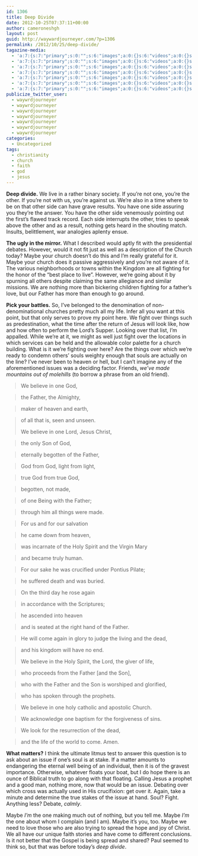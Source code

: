 ```yaml
---
id: 1306
title: Deep Divide
date: 2012-10-25T07:37:11+00:00
author: cameroneshgh
layout: post
guid: http://waywardjourneyer.com/?p=1306
permalink: /2012/10/25/deep-divide/
tagazine-media:
  - 'a:7:{s:7:"primary";s:0:"";s:6:"images";a:0:{}s:6:"videos";a:0:{}s:11:"image_count";i:0;s:6:"author";s:8:"19879429";s:7:"blog_id";s:8:"19280981";s:9:"mod_stamp";s:19:"2012-10-25 11:37:11";}'
  - 'a:7:{s:7:"primary";s:0:"";s:6:"images";a:0:{}s:6:"videos";a:0:{}s:11:"image_count";i:0;s:6:"author";s:8:"19879429";s:7:"blog_id";s:8:"19280981";s:9:"mod_stamp";s:19:"2012-10-25 11:37:11";}'
  - 'a:7:{s:7:"primary";s:0:"";s:6:"images";a:0:{}s:6:"videos";a:0:{}s:11:"image_count";i:0;s:6:"author";s:8:"19879429";s:7:"blog_id";s:8:"19280981";s:9:"mod_stamp";s:19:"2012-10-25 11:37:11";}'
  - 'a:7:{s:7:"primary";s:0:"";s:6:"images";a:0:{}s:6:"videos";a:0:{}s:11:"image_count";i:0;s:6:"author";s:8:"19879429";s:7:"blog_id";s:8:"19280981";s:9:"mod_stamp";s:19:"2012-10-25 11:37:11";}'
  - 'a:7:{s:7:"primary";s:0:"";s:6:"images";a:0:{}s:6:"videos";a:0:{}s:11:"image_count";i:0;s:6:"author";s:8:"19879429";s:7:"blog_id";s:8:"19280981";s:9:"mod_stamp";s:19:"2012-10-25 11:37:11";}'
  - 'a:7:{s:7:"primary";s:0:"";s:6:"images";a:0:{}s:6:"videos";a:0:{}s:11:"image_count";i:0;s:6:"author";s:8:"19879429";s:7:"blog_id";s:8:"19280981";s:9:"mod_stamp";s:19:"2012-10-25 11:37:11";}'
  - 'a:7:{s:7:"primary";s:0:"";s:6:"images";a:0:{}s:6:"videos";a:0:{}s:11:"image_count";i:0;s:6:"author";s:8:"19879429";s:7:"blog_id";s:8:"19280981";s:9:"mod_stamp";s:19:"2012-10-25 11:37:11";}'
publicize_twitter_user:
  - waywrdjourneyer
  - waywrdjourneyer
  - waywrdjourneyer
  - waywrdjourneyer
  - waywrdjourneyer
  - waywrdjourneyer
  - waywrdjourneyer
categories:
  - Uncategorized
tags:
  - christianity
  - church
  - faith
  - god
  - jesus
---
```

**Deep divide.** We live in a rather binary society. If you&#8217;re not one, you&#8217;re the other. If you&#8217;re not with us, you&#8217;re against us. We&#8217;re also in a time where to be on that other side can have grave results. You have one side assuring you they&#8217;re the answer. You have the other side venemously pointing out the first&#8217;s flawed track record. Each side interrupts the other, tries to speak above the other and as a result, nothing gets heard in the shouting match. Insults, belittlement, war analogies aplenty ensue.

**The ugly in the mirror.** What I described would aptly fit with the presidential debates. However, would it not fit just as well as a description of the Church today? Maybe your church doesn&#8217;t do this and I&#8217;m really grateful for it. Maybe your church does it passive aggressively and you&#8217;re not aware of it. The various neighborhoods or towns within the Kingdom are all fighting for the honor of the &#8220;best place to live&#8221;. However, we&#8217;re going about it by spurning all others despite claiming the same allegiance and similar missions. We are nothing more than bickering children fighting for a father&#8217;s love, but our Father has more than enough to go around.

**Pick your battles.** So, I&#8217;ve belonged to the denomination of non-denominational churches pretty much all my life. Infer all you want at this point, but that only serves to prove my point here. We fight over things such as predestination, what the time after the return of Jesus will look like, how and how often to perform the Lord&#8217;s Supper. Looking over that list, I&#8217;m appalled. While we&#8217;re at it, we might as well just fight over the locations in which services can be held and the allowable color palette for a church building. What is it we&#8217;re fighting over here? Are the things over which we&#8217;re ready to condemn others&#8217; souls weighty enough that souls are actually on the line? I&#8217;ve never been to heaven or hell, but I can&#8217;t imagine any of the aforementioned issues was a deciding factor. Friends, _we&#8217;ve made mountains out of molehills_ (to borrow a phrase from an old friend).

> We believe in one God,
  
> the Father, the Almighty,
  
> maker of heaven and earth,
  
> of all that is, seen and unseen.
> 
> We believe in one Lord, Jesus Christ,
  
> the only Son of God,
  
> eternally begotten of the Father,
  
> God from God, light from light,
  
> true God from true God,
  
> begotten, not made,
  
> of one Being with the Father;
  
> through him all things were made.
  
> For us and for our salvation
  
> he came down from heaven,
  
> was incarnate of the Holy Spirit and the Virgin Mary
  
> and became truly human.
  
> For our sake he was crucified under Pontius Pilate;
  
> he suffered death and was buried.
  
> On the third day he rose again
  
> in accordance with the Scriptures;
  
> he ascended into heaven
  
> and is seated at the right hand of the Father.
  
> He will come again in glory to judge the living and the dead,
  
> and his kingdom will have no end. 
> 
> We believe in the Holy Spirit, the Lord, the giver of life,
  
> who proceeds from the Father [and the Son],
  
> who with the Father and the Son is worshiped and glorified,
  
> who has spoken through the prophets.
  
> We believe in one holy catholic and apostolic Church.
  
> We acknowledge one baptism for the forgiveness of sins.
  
> We look for the resurrection of the dead,
  
> and the life of the world to come. Amen.

**What matters?** I think the ultimate litmus test to answer this question is to ask about an issue if one&#8217;s soul is at stake. If a matter amounts to endangering the eternal well being of an individual, then it is of the gravest importance. Otherwise, whatever floats your boat, but I do hope there is an ounce of Biblical truth to go along with that floating. Calling Jesus a prophet and a good man, nothing more, now that would be an issue. Debating over which cross was actually used in His crucifixion: get over it. Again, take a minute and determine the true stakes of the issue at hand. Soul? Fight. Anything less? Debate, _calmly_.

Maybe _I&#8217;m_ the one making much out of nothing, but you tell me. Maybe _I&#8217;m_ the one about whom I complain (and I am). Maybe it&#8217;s you, too. Maybe we need to love those who are also trying to spread the hope and joy of Christ. We all have our unique faith stories and have come to different conclusions. Is it not better that the Gospel is being spread and shared? Paul seemed to think so, but that was before today&#8217;s _deep divide_.